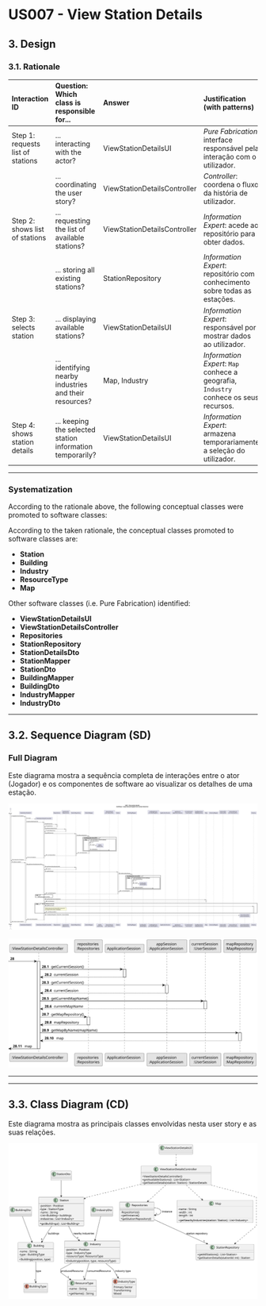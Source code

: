 # US007 - View Station Details

## 3. Design

### 3.1. Rationale

| Interaction ID | Question: Which class is responsible for...                           | Answer                       | Justification (with patterns)                                                         |
|:---------------|:----------------------------------------------------------------------|:-----------------------------|:--------------------------------------------------------------------------------------|
| Step 1: requests list of stations         | ... interacting with the actor?                                       | ViewStationDetailsUI         | *Pure Fabrication*: interface responsável pela interação com o utilizador.            |
|                | ... coordinating the user story?                                      | ViewStationDetailsController | *Controller*: coordena o fluxo da história de utilizador.                             |
| Step 2: shows list of stations         | ... requesting the list of available stations?                        | ViewStationDetailsController | *Information Expert*: acede ao repositório para obter dados.                          |
|                | ... storing all existing stations?                                    | StationRepository            | *Information Expert*: repositório com conhecimento sobre todas as estações.           |
| Step 3: selects station         | ... displaying available stations?                                    | ViewStationDetailsUI         | *Information Expert*: responsável por mostrar dados ao utilizador.                    |
|                | ... identifying nearby industries and their resources?                | Map, Industry                | *Information Expert*: `Map` conhece a geografia, `Industry` conhece os seus recursos. |
| Step 4: shows station details         | ... keeping the selected station information temporarily?             | ViewStationDetailsUI         | *Information Expert*: armazena temporariamente a seleção do utilizador.               |

---

### Systematization

According to the rationale above, the following conceptual classes were promoted to software classes:

According to the taken rationale, the conceptual classes promoted to software classes are: 

- **Station**
- **Building**
- **Industry**
- **ResourceType** 
- **Map**  

Other software classes (i.e. Pure Fabrication) identified: 

- **ViewStationDetailsUI**
- **ViewStationDetailsController**
- **Repositories**
- **StationRepository**
- **StationDetailsDto**
- **StationMapper**
- **StationDto**  
- **BuildingMapper**
- **BuildingDto**
- **IndustryMapper**
- **IndustryDto**

---

## 3.2. Sequence Diagram (SD)

### Full Diagram

Este diagrama mostra a sequência completa de interações entre o ator (Jogador) e os componentes de software ao visualizar os detalhes de uma estação.

![Sequence Diagram - Full](svg/US007-SD.svg)

![Sequence Diagram - Get Map](svg/partial-SD_getCurrentMap.svg)

---
---

## 3.3. Class Diagram (CD)

Este diagrama mostra as principais classes envolvidas nesta user story e as suas relações.

![Class Diagram](svg/US007-CD.svg)
